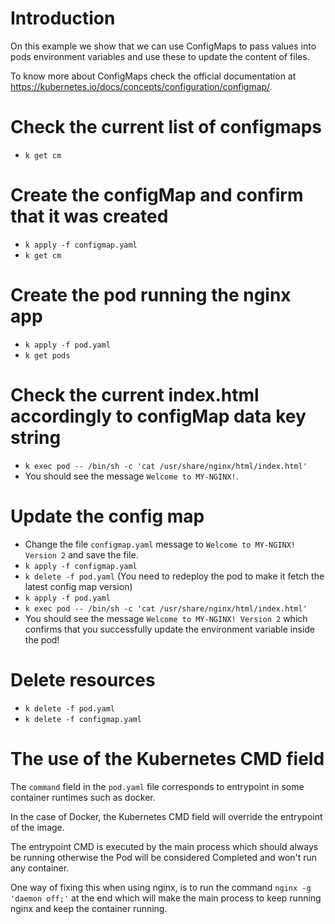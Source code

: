 # Introduction

On this example we show that we can use ConfigMaps to pass values into pods environment variables and use these to update the content of files.

To know more about ConfigMaps check the official documentation at https://kubernetes.io/docs/concepts/configuration/configmap/.

# Check the current list of configmaps

- `k get cm`

# Create the configMap and confirm that it was created

- `k apply -f configmap.yaml`
- `k get cm`

# Create the pod running the nginx app

- `k apply -f pod.yaml`
- `k get pods`


# Check the current index.html accordingly to configMap data key string

- `k exec pod -- /bin/sh -c 'cat /usr/share/nginx/html/index.html'`
- You should see the message `Welcome to MY-NGINX!`.


# Update the config map

- Change the file `configmap.yaml` message to `Welcome to MY-NGINX! Version 2` and save the file.
- `k apply -f configmap.yaml`
- `k delete -f pod.yaml` (You need to redeploy the pod to make it fetch the latest config map version)
- `k apply -f pod.yaml`
- `k exec pod -- /bin/sh -c 'cat /usr/share/nginx/html/index.html'`
- You should see the message `Welcome to MY-NGINX! Version 2` which confirms that you successfully update the environment variable inside the pod!


# Delete resources

- `k delete -f pod.yaml`
- `k delete -f configmap.yaml`


# The use of the Kubernetes CMD field

The `command` field in the `pod.yaml` file corresponds to entrypoint in some container runtimes such as docker.

In the case of Docker, the Kubernetes CMD field will override the entrypoint of the image.

The entrypoint CMD is executed by the main process which should always be running otherwise the Pod will be considered Completed and won't run any container.

One way of fixing this when using nginx, is to run the command `nginx -g 'daemon off;'` at the end which will make the main process to keep running nginx and keep the container running.